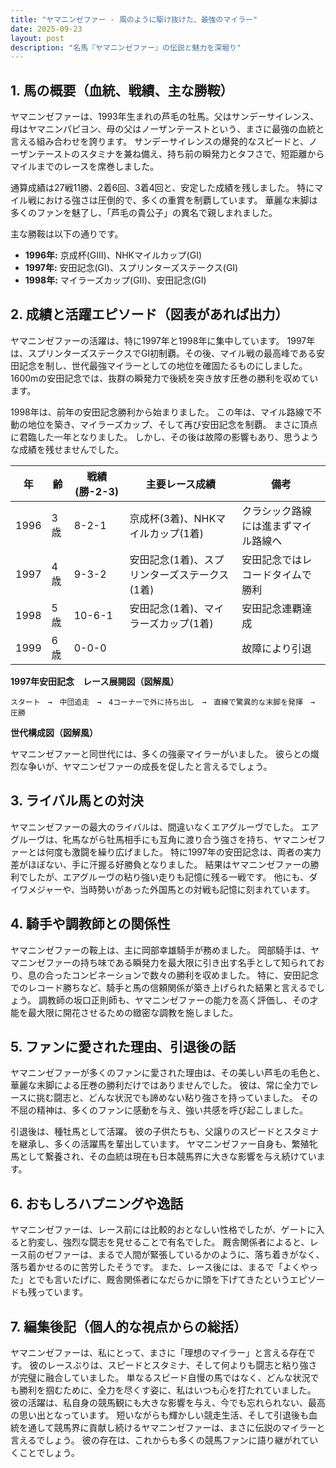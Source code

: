 ```yaml
---
title: "ヤマニンゼファー - 風のように駆け抜けた、最強のマイラー"
date: 2025-09-23
layout: post
description: "名馬『ヤマニンゼファー』の伝説と魅力を深堀り"
---
```


## 1. 馬の概要（血統、戦績、主な勝鞍）

ヤマニンゼファーは、1993年生まれの芦毛の牡馬。父はサンデーサイレンス、母はヤマニンパピヨン、母の父はノーザンテーストという、まさに最強の血統と言える組み合わせを誇ります。  サンデーサイレンスの爆発的なスピードと、ノーザンテーストのスタミナを兼ね備え、持ち前の瞬発力とタフさで、短距離からマイルまでのレースを席巻しました。

通算成績は27戦11勝、2着6回、3着4回と、安定した成績を残しました。  特にマイル戦における強さは圧倒的で、多くの重賞を制覇しています。  華麗な末脚は多くのファンを魅了し、「芦毛の貴公子」の異名で親しまれました。

主な勝鞍は以下の通りです。

* **1996年:**  京成杯(GIII)、NHKマイルカップ(GI)
* **1997年:**  安田記念(GI)、スプリンターズステークス(GI)
* **1998年:**  マイラーズカップ(GII)、安田記念(GI)


## 2. 成績と活躍エピソード（図表があれば出力）

ヤマニンゼファーの活躍は、特に1997年と1998年に集中しています。  1997年は、スプリンターズステークスでGI初制覇。その後、マイル戦の最高峰である安田記念を制し、世代最強マイラーとしての地位を確固たるものにしました。  1600mの安田記念では、抜群の瞬発力で後続を突き放す圧巻の勝利を収めています。

1998年は、前年の安田記念勝利から始まりました。  この年は、マイル路線で不動の地位を築き、マイラーズカップ、そして再び安田記念を制覇。  まさに頂点に君臨した一年となりました。  しかし、その後は故障の影響もあり、思うような成績を残せませんでした。

| 年 | 齢 | 戦績(勝-2-3) | 主要レース成績 | 備考 |
|---|---|---|---|---|
| 1996 | 3歳 | 8-2-1 | 京成杯(3着)、NHKマイルカップ(1着) |  クラシック路線には進まずマイル路線へ |
| 1997 | 4歳 | 9-3-2 | 安田記念(1着)、スプリンターズステークス(1着) | 安田記念ではレコードタイムで勝利 |
| 1998 | 5歳 | 10-6-1 | 安田記念(1着)、マイラーズカップ(1着) | 安田記念連覇達成 |
| 1999 | 6歳 | 0-0-0 |  | 故障により引退 |


**1997年安田記念　レース展開図（図解風）**

```
スタート　→　中団追走　→　4コーナーで外に持ち出し　→　直線で驚異的な末脚を発揮　→　圧勝
```

**世代構成図（図解風）**

ヤマニンゼファーと同世代には、多くの強豪マイラーがいました。  彼らとの熾烈な争いが、ヤマニンゼファーの成長を促したと言えるでしょう。


## 3. ライバル馬との対決

ヤマニンゼファーの最大のライバルは、間違いなくエアグルーヴでした。  エアグルーヴは、牝馬ながら牡馬相手にも互角に渡り合う強さを持ち、ヤマニンゼファーとは何度も激闘を繰り広げました。  特に1997年の安田記念は、両者の実力差がほぼない、手に汗握る好勝負となりました。  結果はヤマニンゼファーの勝利でしたが、エアグルーヴの粘り強い走りも記憶に残る一戦です。  他にも、ダイワメジャーや、当時勢いがあった外国馬との対戦も記憶に刻まれています。


## 4. 騎手や調教師との関係性

ヤマニンゼファーの鞍上は、主に岡部幸雄騎手が務めました。  岡部騎手は、ヤマニンゼファーの持ち味である瞬発力を最大限に引き出す名手として知られており、息の合ったコンビネーションで数々の勝利を収めました。  特に、安田記念でのレコード勝ちなど、騎手と馬の信頼関係が築き上げられた結果と言えるでしょう。  調教師の坂口正則師も、ヤマニンゼファーの能力を高く評価し、その才能を最大限に開花させるための緻密な調教を施しました。


## 5. ファンに愛された理由、引退後の話

ヤマニンゼファーが多くのファンに愛された理由は、その美しい芦毛の毛色と、華麗な末脚による圧巻の勝利だけではありませんでした。  彼は、常に全力でレースに挑む闘志と、どんな状況でも諦めない粘り強さを持っていました。  その不屈の精神は、多くのファンに感動を与え、強い共感を呼び起こしました。

引退後は、種牡馬として活躍。  彼の子供たちも、父譲りのスピードとスタミナを継承し、多くの活躍馬を輩出しています。  ヤマニンゼファー自身も、繁殖牝馬として繋養され、その血統は現在も日本競馬界に大きな影響を与え続けています。


## 6. おもしろハプニングや逸話

ヤマニンゼファーは、レース前には比較的おとなしい性格でしたが、ゲートに入ると豹変し、強烈な闘志を見せることで有名でした。  厩舎関係者によると、レース前のゼファーは、まるで人間が緊張しているかのように、落ち着きがなく、落ち着かせるのに苦労したそうです。  また、レース後には、まるで「よくやった」とでも言いたげに、厩舎関係者になだらかに頭を下げてきたというエピソードも残っています。


## 7. 編集後記（個人的な視点からの総括）

ヤマニンゼファーは、私にとって、まさに「理想のマイラー」と言える存在です。  彼のレースぶりは、スピードとスタミナ、そして何よりも闘志と粘り強さが完璧に融合していました。  単なるスピード自慢の馬ではなく、どんな状況でも勝利を掴むために、全力を尽くす姿に、私はいつも心を打たれていました。  彼の活躍は、私自身の競馬観にも大きな影響を与え、今でも忘れられない、最高の思い出となっています。  短いながらも輝かしい競走生活、そして引退後も血統を通して競馬界に貢献し続けるヤマニンゼファーは、まさに伝説のマイラーと言えるでしょう。  彼の存在は、これからも多くの競馬ファンに語り継がれていくことでしょう。
